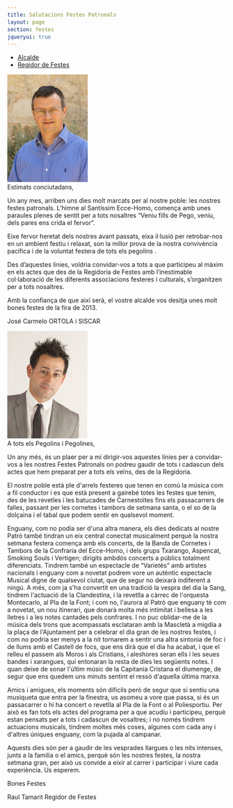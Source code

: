 ```yaml
---
title: Salutacions Festes Patronals
layout: page
section: festes
jqueryui: true
---
```

<div class="tabs">
    <ul>
        <li><a href="#alcalde" markdown="0">Alcalde</a></li>
        <li><a href="#regidor" markdown="0">Regidor de Festes</a></li>
    </ul>
    <div id="alcalde">
        <img class="inline-image" src="/images/festes/patronals/alcalde.jpg" alt="Carmelo Ortolà">
        <div class="speech" markdown="1">
Estimats conciutadans,

Un any mes, arriben uns dies molt marcats per al nostre poble: les nostres festes patronals. L’himne al Santíssim Ecce-Homo, comença amb unes paraules plenes de sentit per a tots nosaltres “Veniu fills de Pego, veniu, dels pares ens crida el fervor”.

Eixe fervor heretat dels nostres avant passats, eixa il·lusió per retrobar-nos en un ambient festiu i relaxat, son la millor prova de la nostra convivència pacífica i de la voluntat festera de tots els pegolins .

Des d’aquestes línies, voldria convidar-vos a tots a que participeu al màxim en els actes que des de la Regidoria de Festes amb l’inestimable col·laboració de les diferents associacions festeres i culturals, s’organitzen per a tots nosaltres.

Amb la confiança de que així serà, el vostre alcalde vos  desitja unes molt bones festes de la fira de 2013.

José Carmelo ORTOLA i SISCAR
        </div>
    </div>
    <div id="regidor">
        <img class="inline-image" src="/images/festes/patronals/regidor.jpg" alt="Raul Tamarit">
        <div class="speech" markdown="1">
A tots els Pegolins i Pegolines,

Un any més, és un plaer per a mí dirigir-vos aquestes línies per a convidar-vos a les nostres Festes Patronals on podreu gaudir de tots i cadascun dels actes que hem preparat per a tots els veïns, des de la Regidoria.

El nostre poble està ple d'arrels festeres que tenen en comú la música com a fil conductor i es que està present a gairebé totes les festes que tenim, des de les revetles i les batucades de Carnestoltes fins els passacarrers de falles, passant per les cornetes i tambors de setmana santa, o el so de la dolçaina i el tabal que podem sentir en qualsevol moment.

Enguany, com no podia ser d'una altra manera, els dies dedicats al nostre Patró també tindran un eix central conectat musicalment perquè la nostra setmana festera comença amb els concerts, de la Banda de Cornetes i Tambors de la Confraria del Ecce-Homo,  i dels grups Txarango, Aspencat, Smoking Souls i Vertigen; dirigits ambdós concerts a públics totalment diferenciats. Tindrem també un espectacle de “Varietés” amb artistes nacionals i enguany com a novetat podrem vore un autèntic espectacle Musical digne de qualsevol ciutat, que de segur no deixarà indiferent a ningú. A més, com ja s'ha convertit en una tradició la vespra del dia la Sang, tindrem l'actuació de la Clandestina, i la revetlla a càrrec de l'orquesta Montecarlo, al Pla de la Font; i com no, l'aurora al Patrò que enguany tè com a novetat, un nou itinerari, que donarà molta més intimitat i bellesa a les lletres i a les notes cantades pels confrares. I no puc oblidar-me de la música dels trons que acompassats esclataran amb la Mascletà a migdia a la plaça de l'Ajuntament per a celebrar el dia gran de les nostres festes, i com no podria ser menys a la nit tornarem a sentir una altra sintonia de foc i de llums amb el Castell de focs, que ens dirà que el dia ha acabat, i que el relleu el passem als Moros i als Cristians, i aleshores seran ells i les seues bandes i xarangues, qui entonaran la resta de dies les següents notes. I quan deixe de sonar l'últim músic de la Capitania Cristana el diumenge, de segur que ens quedem uns minuts sentint el ressó d'aquella última marxa.

Amics i amigues, els moments són díficils però de segur que si sentiu una musiqueta que entra per   la finestra, us asomeu a vore que passa, si és un passacarrer o hi ha concert o revetlla al Pla de la Font o al Poliesportiu. Per això es fan tots els actes del programa per a que acudiu i participeu, perquè estan pensats per a tots i cadascun de vosaltres; i no només tindrem actuacions musicals, tindrem moltes més coses, algunes com cada any i d'altres úniques enguany, com la pujada al campanar.

Aquests dies són per a gaudir de les vesprades llargues o les nits intenses, junts a la familia o el amics, perquè són les nostres festes, la nostra setmana gran, per això us convide a eixir al carrer i participar i viure cada experiència. Us esperem.


Bones Festes

Raul Tamarit
Regidor de Festes
        </div>
    </div>
</div>